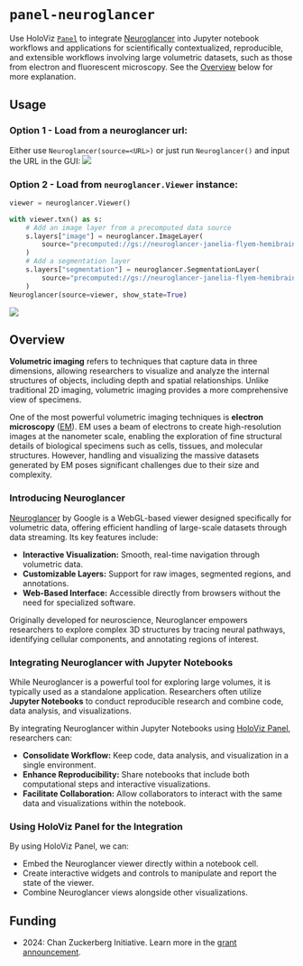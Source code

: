 # `panel-neuroglancer`

Use HoloViz [`Panel`](https://panel.holoviz.org/) to integrate [Neuroglancer](https://www.github.com/google/neuroglancer) into Jupyter notebook workflows and applications for scientifically contextualized, reproducible, and extensible workflows involving large volumetric datasets, such as those from electron and fluorescent microscopy. See the [Overview](#overview) below for more explanation.

## Usage

### Option 1 - Load from a neuroglancer url:

Either use `Neuroglancer(source=<URL>)` or just run `Neuroglancer()` and input the URL in the GUI:
![](assets/demo_fromurl.png)


### Option 2 - Load from `neuroglancer.Viewer` instance:

```python
viewer = neuroglancer.Viewer()

with viewer.txn() as s:
    # Add an image layer from a precomputed data source
    s.layers["image"] = neuroglancer.ImageLayer(
        source="precomputed://gs://neuroglancer-janelia-flyem-hemibrain/emdata/clahe_yz/jpeg",
    )
    # Add a segmentation layer
    s.layers["segmentation"] = neuroglancer.SegmentationLayer(
        source="precomputed://gs://neuroglancer-janelia-flyem-hemibrain/v1.1/segmentation",
    )
Neuroglancer(source=viewer, show_state=True)
```

![](assets/demo_fromviewer.png)

## Overview

**Volumetric imaging** refers to techniques that capture data in three dimensions, allowing researchers to visualize and analyze the internal structures of objects, including depth and spatial relationships. Unlike traditional 2D imaging, volumetric imaging provides a more comprehensive view of specimens.

One of the most powerful volumetric imaging techniques is **electron microscopy** ([EM](https://en.wikipedia.org/wiki/Electron_microscope)). EM uses a beam of electrons to create high-resolution images at the nanometer scale, enabling the exploration of fine structural details of biological specimens such as cells, tissues, and molecular structures. However, handling and visualizing the massive datasets generated by EM poses significant challenges due to their size and complexity.

### Introducing Neuroglancer

[Neuroglancer](https://github.com/google/neuroglancer) by Google is a WebGL-based viewer designed specifically for volumetric data, offering efficient handling of large-scale datasets through data streaming. Its key features include:

- **Interactive Visualization:** Smooth, real-time navigation through volumetric data.
- **Customizable Layers:** Support for raw images, segmented regions, and annotations.
- **Web-Based Interface:** Accessible directly from browsers without the need for specialized software.

Originally developed for neuroscience, Neuroglancer empowers researchers to explore complex 3D structures by tracing neural pathways, identifying cellular components, and annotating regions of interest.

### Integrating Neuroglancer with Jupyter Notebooks

While Neuroglancer is a powerful tool for exploring large volumes, it is typically used as a standalone application. Researchers often utilize **Jupyter Notebooks** to conduct reproducible research and combine code, data analysis, and visualizations.

By integrating Neuroglancer within Jupyter Notebooks using [HoloViz Panel](https://panel.holoviz.org/), researchers can:

- **Consolidate Workflow:** Keep code, data analysis, and visualization in a single environment.
- **Enhance Reproducibility:** Share notebooks that include both computational steps and interactive visualizations.
- **Facilitate Collaboration:** Allow collaborators to interact with the same data and visualizations within the notebook.

### Using HoloViz Panel for the Integration

By using HoloViz Panel, we can:

- Embed the Neuroglancer viewer directly within a notebook cell.
- Create interactive widgets and controls to manipulate and report the state of the viewer.
- Combine Neuroglancer views alongside other visualizations.

## Funding

- 2024: Chan Zuckerberg Initiative. Learn more in the [grant announcement](https://blog.bokeh.org/announcing-czi-funding-for-bokeh-for-bioscience-5f74426c011a).
